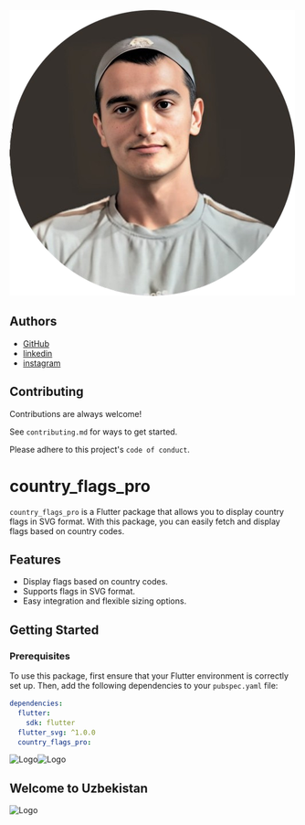 
![Logo](https://raw.githubusercontent.com/SanjarbekFayzullayev/SanjarbekFayzullayev/main/user-photoaidcom-cropped-removebg-preview.png)




## Authors

- [GitHub](https://github.com/SanjarbekFayzullayev/)
- [linkedin](www.linkedin.com/in/sanjarbek-fayzullayev-🇵🇸-948a13247)
- [instagram](https://www.instagram.com/fayzullayevs.uz/)
## Contributing

Contributions are always welcome!

See `contributing.md` for ways to get started.

Please adhere to this project's `code of conduct`.

# country_flags_pro

`country_flags_pro` is a Flutter package that allows you to display country flags in SVG format. With this package, you can easily fetch and display flags based on country codes.

## Features

- Display flags based on country codes.
- Supports flags in SVG format.
- Easy integration and flexible sizing options.

## Getting Started

### Prerequisites

To use this package, first ensure that your Flutter environment is correctly set up. Then, add the following dependencies to your `pubspec.yaml` file:

```yaml
dependencies:
  flutter:
    sdk: flutter
  flutter_svg: ^1.0.0
  country_flags_pro: 
```

![Logo](https://images.elearncollege.com/wp-content/uploads/2023/10/product-image-22.jpg)![Logo](https://images.elearncollege.com/wp-content/uploads/2023/10/product-image-22.jpg)



## Welcome to Uzbekistan


![Logo](https://upload.wikimedia.org/wikipedia/commons/thumb/8/84/Flag_of_Uzbekistan.svg/1280px-Flag_of_Uzbekistan.svg.png)


